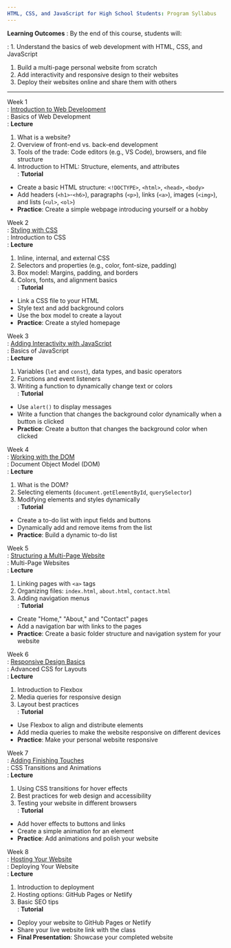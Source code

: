 ```yaml
---
HTML, CSS, and JavaScript for High School Students: Program Syllabus
---
```


**Learning Outcomes**
: By the end of this course, students will:  

: 1. Understand the basics of web development with HTML, CSS, and JavaScript  
  1. Build a multi-page personal website from scratch  
  1. Add interactivity and responsive design to their websites  
  1. Deploy their websites online and share them with others  

---

Week 1  
: [Introduction to Web Development](https://developer.mozilla.org/en-US/docs/Learn)  
  : Basics of Web Development  
: **Lecture**  
  1. What is a website?  
  1. Overview of front-end vs. back-end development  
  1. Tools of the trade: Code editors (e.g., VS Code), browsers, and file structure  
  1. Introduction to HTML: Structure, elements, and attributes  
: **Tutorial**  
  - Create a basic HTML structure: `<!DOCTYPE>`, `<html>`, `<head>`, `<body>`  
  - Add headers (`<h1>`-`<h6>`), paragraphs (`<p>`), links (`<a>`), images (`<img>`), and lists (`<ul>`, `<ol>`)  
  - **Practice**: Create a simple webpage introducing yourself or a hobby  

Week 2  
: [Styling with CSS](https://developer.mozilla.org/en-US/docs/Web/CSS)  
  : Introduction to CSS  
: **Lecture**  
  1. Inline, internal, and external CSS  
  1. Selectors and properties (e.g., color, font-size, padding)  
  1. Box model: Margins, padding, and borders  
  1. Colors, fonts, and alignment basics  
: **Tutorial**  
  - Link a CSS file to your HTML  
  - Style text and add background colors  
  - Use the box model to create a layout  
  - **Practice**: Create a styled homepage  

Week 3  
: [Adding Interactivity with JavaScript](https://developer.mozilla.org/en-US/docs/Web/JavaScript/Guide)  
  : Basics of JavaScript  
: **Lecture**  
  1. Variables (`let` and `const`), data types, and basic operators  
  1. Functions and event listeners  
  1. Writing a function to dynamically change text or colors  
: **Tutorial**  
  - Use `alert()` to display messages  
  - Write a function that changes the background color dynamically when a button is clicked  
  - **Practice**: Create a button that changes the background color when clicked  

Week 4  
: [Working with the DOM](https://developer.mozilla.org/en-US/docs/Web/API/Document_Object_Model)  
  : Document Object Model (DOM)  
: **Lecture**  
  1. What is the DOM?  
  1. Selecting elements (`document.getElementById`, `querySelector`)  
  1. Modifying elements and styles dynamically  
: **Tutorial**  
  - Create a to-do list with input fields and buttons  
  - Dynamically add and remove items from the list  
  - **Practice**: Build a dynamic to-do list  

Week 5  
: [Structuring a Multi-Page Website](https://developer.mozilla.org/en-US/docs/Learn/HTML/Introduction_to_HTML/Structuring_a_page_of_content)  
  : Multi-Page Websites  
: **Lecture**  
  1. Linking pages with `<a>` tags  
  1. Organizing files: `index.html`, `about.html`, `contact.html`  
  1. Adding navigation menus  
: **Tutorial**  
  - Create \"Home,\" \"About,\" and \"Contact\" pages  
  - Add a navigation bar with links to the pages  
  - **Practice**: Create a basic folder structure and navigation system for your website  

Week 6  
: [Responsive Design Basics](https://developer.mozilla.org/en-US/docs/Learn/CSS/CSS_layout/Responsive_Design)  
  : Advanced CSS for Layouts  
: **Lecture**  
  1. Introduction to Flexbox  
  1. Media queries for responsive design  
  1. Layout best practices  
: **Tutorial**  
  - Use Flexbox to align and distribute elements  
  - Add media queries to make the website responsive on different devices  
  - **Practice**: Make your personal website responsive  

Week 7  
: [Adding Finishing Touches](https://developer.mozilla.org/en-US/docs/Web/CSS/transition)  
  : CSS Transitions and Animations  
: **Lecture**  
  1. Using CSS transitions for hover effects  
  1. Best practices for web design and accessibility  
  1. Testing your website in different browsers  
: **Tutorial**  
  - Add hover effects to buttons and links  
  - Create a simple animation for an element  
  - **Practice**: Add animations and polish your website  

Week 8  
: [Hosting Your Website](https://pages.github.com/)  
  : Deploying Your Website  
: **Lecture**  
  1. Introduction to deployment  
  1. Hosting options: GitHub Pages or Netlify  
  1. Basic SEO tips  
: **Tutorial**  
  - Deploy your website to GitHub Pages or Netlify  
  - Share your live website link with the class  
  - **Final Presentation**: Showcase your completed website  
